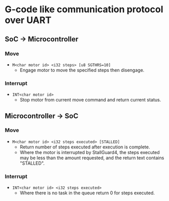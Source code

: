 # G-code like communication protocol over UART

## SoC -> Microcontroller

### Move

- `M<char motor id> <i32 steps> [u8 SGTHRS=10]`
    - Engage motor to move the specified steps then disengage.

### Interrupt

- `INT<char motor id>`
    - Stop motor from current move command and return current status.

## Microcontroller -> SoC

### Move

- `M<char motor id> <i32 steps executed> [STALLED]`
    - Return number of steps executed after execution is complete.
    - Where the motor is interrupted by StallGuard4, the steps executed may be less than the amount requested, and the
      return text contains "STALLED".

### Interrupt

- `INT<char motor id> <i32 steps executed>`
    - Where there is no task in the queue return 0 for steps executed.
